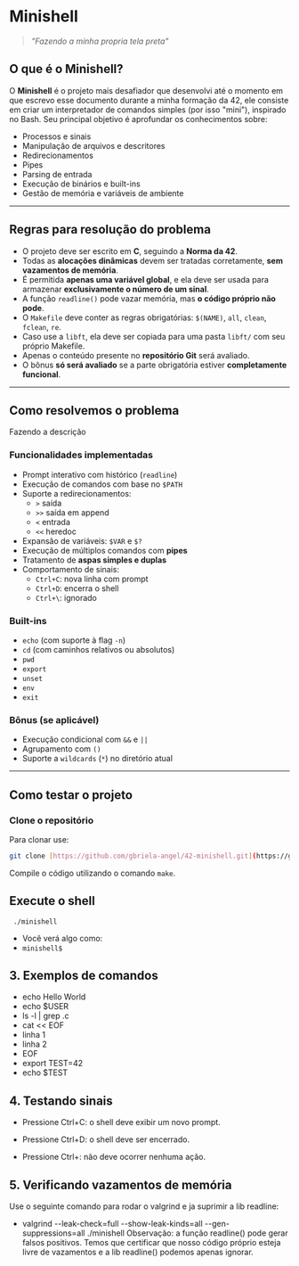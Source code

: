 # Minishell

> _"Fazendo a minha propria tela preta"_

## O que é o Minishell?

O **Minishell** é o projeto mais desafiador que desenvolvi até o momento em que escrevo esse documento durante a minha formação da 42, ele consiste em criar um interpretador de comandos simples (por isso "mini"), inspirado no Bash.
Seu principal objetivo é aprofundar os conhecimentos sobre:

- Processos e sinais
- Manipulação de arquivos e descritores
- Redirecionamentos
- Pipes
- Parsing de entrada
- Execução de binários e built-ins
- Gestão de memória e variáveis de ambiente

---

## Regras para resolução do problema

- O projeto deve ser escrito em **C**, seguindo a **Norma da 42**.
- Todas as **alocações dinâmicas** devem ser tratadas corretamente, **sem vazamentos de memória**.
- É permitida **apenas uma variável global**, e ela deve ser usada para armazenar **exclusivamente o número de um sinal**.
- A função `readline()` pode vazar memória, mas **o código próprio não pode**.
- O `Makefile` deve conter as regras obrigatórias: `$(NAME)`, `all`, `clean`, `fclean`, `re`.
- Caso use a `libft`, ela deve ser copiada para uma pasta `libft/` com seu próprio Makefile.
- Apenas o conteúdo presente no **repositório Git** será avaliado.
- O bônus **só será avaliado** se a parte obrigatória estiver **completamente funcional**.

---

## Como resolvemos o problema

Fazendo a descrição

### Funcionalidades implementadas

- Prompt interativo com histórico (`readline`)
- Execução de comandos com base no `$PATH`
- Suporte a redirecionamentos:
  - `>` saída
  - `>>` saída em append
  - `<` entrada
  - `<<` heredoc
- Expansão de variáveis: `$VAR` e `$?`
- Execução de múltiplos comandos com **pipes**
- Tratamento de **aspas simples e duplas**
- Comportamento de sinais:
  - `Ctrl+C`: nova linha com prompt
  - `Ctrl+D`: encerra o shell
  - `Ctrl+\`: ignorado

### Built-ins

- `echo` (com suporte à flag `-n`)
- `cd` (com caminhos relativos ou absolutos)
- `pwd`
- `export`
- `unset`
- `env`
- `exit`

### Bônus (se aplicável)

- Execução condicional com `&&` e `||`
- Agrupamento com `()`
- Suporte a `wildcards` (`*`) no diretório atual

---

## Como testar o projeto

### Clone o repositório
Para clonar use:
``` bash
git clone [https://github.com/gbriela-angel/42-minishell.git](https://github.com/gabriela-angel/42-minishell.git); cd 42-minishell
```
Compile o código utilizando o comando ```make```.

## Execute o shell
```
 ./minishell 
```
- Você verá algo como:
- ```minishell$```

## 3. Exemplos de comandos

- echo Hello World
- echo $USER
- ls -l | grep .c
- cat << EOF
- linha 1
- linha 2
- EOF
- export TEST=42
- echo $TEST

## 4. Testando sinais
- Pressione Ctrl+C: o shell deve exibir um novo prompt.

- Pressione Ctrl+D: o shell deve ser encerrado.

- Pressione Ctrl+\: não deve ocorrer nenhuma ação.

## 5. Verificando vazamentos de memória
Use o seguinte comando para rodar o valgrind e ja suprimir a lib readline:

- valgrind --leak-check=full --show-leak-kinds=all --gen-suppressions=all ./minishell
Observação: a função readline() pode gerar falsos positivos. Temos que certificar que nosso código próprio esteja livre de vazamentos e a lib readline() podemos apenas ignorar.
